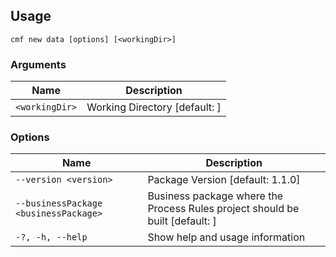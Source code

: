<!-- BEGIN USAGE -->

Usage
-----

```
cmf new data [options] [<workingDir>]
```

### Arguments

Name | Description
---- | -----------
`<workingDir>` | Working Directory [default: ]

### Options

Name | Description
---- | -----------
`--version <version>` | Package Version [default: 1.1.0]
`--businessPackage <businessPackage>` | Business package where the Process Rules project should be built [default: ]
`-?, -h, --help` | Show help and usage information


<!-- END USAGE -->
